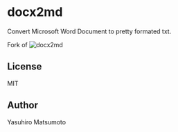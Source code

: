 # docx2md

Convert Microsoft Word Document to pretty formated txt.

Fork of ![docx2md](https://github.com/mattn/docx2md)



## License

MIT

## Author

Yasuhiro Matsumoto
